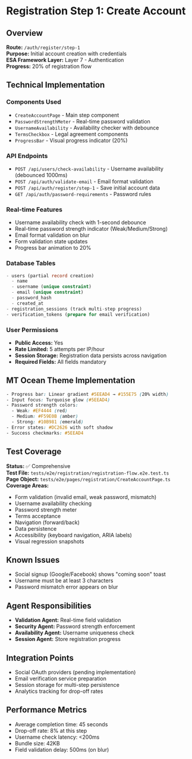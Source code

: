 # Registration Step 1: Create Account

## Overview
**Route:** `/auth/register/step-1`  
**Purpose:** Initial account creation with credentials  
**ESA Framework Layer:** Layer 7 - Authentication  
**Progress:** 20% of registration flow

## Technical Implementation

### Components Used
- `CreateAccountPage` - Main step component
- `PasswordStrengthMeter` - Real-time password validation
- `UsernameAvailability` - Availability checker with debounce
- `TermsCheckbox` - Legal agreement components
- `ProgressBar` - Visual progress indicator (20%)

### API Endpoints
- `POST /api/users/check-availability` - Username availability (debounced 1000ms)
- `POST /api/auth/validate-email` - Email format validation
- `POST /api/auth/register/step-1` - Save initial account data
- `GET /api/auth/password-requirements` - Password rules

### Real-time Features
- Username availability check with 1-second debounce
- Real-time password strength indicator (Weak/Medium/Strong)
- Email format validation on blur
- Form validation state updates
- Progress bar animation to 20%

### Database Tables
```sql
- users (partial record creation)
  - name
  - username (unique constraint)
  - email (unique constraint)
  - password_hash
  - created_at
- registration_sessions (track multi-step progress)
- verification_tokens (prepare for email verification)
```

### User Permissions
- **Public Access:** Yes
- **Rate Limited:** 5 attempts per IP/hour
- **Session Storage:** Registration data persists across navigation
- **Required Fields:** All fields mandatory

## MT Ocean Theme Implementation
```css
- Progress bar: Linear gradient #5EEAD4 → #155E75 (20% width)
- Input focus: Turquoise glow (#5EEAD4)
- Password strength colors:
  - Weak: #EF4444 (red)
  - Medium: #F59E0B (amber)
  - Strong: #10B981 (emerald)
- Error states: #DC2626 with soft shadow
- Success checkmarks: #5EEAD4
```

## Test Coverage
**Status:** ✅ Comprehensive  
**Test File:** `tests/e2e/registration/registration-flow.e2e.test.ts`  
**Page Object:** `tests/e2e/pages/registration/CreateAccountPage.ts`  
**Coverage Areas:**
- Form validation (invalid email, weak password, mismatch)
- Username availability checking
- Password strength meter
- Terms acceptance
- Navigation (forward/back)
- Data persistence
- Accessibility (keyboard navigation, ARIA labels)
- Visual regression snapshots

## Known Issues
- Social signup (Google/Facebook) shows "coming soon" toast
- Username must be at least 3 characters
- Password mismatch error appears on blur

## Agent Responsibilities
- **Validation Agent:** Real-time field validation
- **Security Agent:** Password strength enforcement
- **Availability Agent:** Username uniqueness check
- **Session Agent:** Store registration progress

## Integration Points
- Social OAuth providers (pending implementation)
- Email verification service preparation
- Session storage for multi-step persistence
- Analytics tracking for drop-off rates

## Performance Metrics
- Average completion time: 45 seconds
- Drop-off rate: 8% at this step
- Username check latency: <200ms
- Bundle size: 42KB
- Field validation delay: 500ms (on blur)